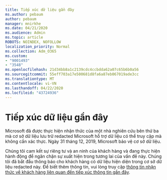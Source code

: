 ```yaml
---
title: Tiếp xúc dữ liệu gần đây
ms.author: pebaum
author: pebaum
manager: mnirkhe
ms.date: 04/21/2020
ms.audience: Admin
ms.topic: article
ROBOTS: NOINDEX, NOFOLLOW
localization_priority: Normal
ms.collection: Adm_O365
ms.custom:
- "9001493"
- "3548"
ms.openlocfilehash: 21d34bb8a1c2139cdc4ccbdda62a07c65b6b0a56
ms.sourcegitcommit: 55eff703a17e500681d8fa6a87eb067019ade3cc
ms.translationtype: MT
ms.contentlocale: vi-VN
ms.lasthandoff: 04/22/2020
ms.locfileid: "43724936"
---
```

# <a name="recent-data-exposure"></a>Tiếp xúc dữ liệu gần đây

Microsoft đã được thực hiện nhận thức của một nhà nghiên cứu bên thứ ba mà cơ sở dữ liệu lưu trữ redacted Microsoft hỗ trợ dữ liệu có thể truy cập mà không cần xác thực. Ngày 31 tháng 12, 2019, Microsoft bảo vệ cơ sở dữ liệu.

Chúng tôi cam kết sự riêng tư và an ninh của khách hàng và đang thực hiện hành động để ngăn chặn sự xuất hiện trong tương lai của vấn đề này. Chúng tôi đã bắt đầu thông báo cho khách hàng có dữ liệu hiện diện trong cơ sở dữ liệu redacted này. Để biết thêm thông tin, vui lòng truy cập [thông tin nhận thức về khách hàng liên quan đến tiếp xúc thông tin gần đây](https://aka.ms/privacyinfo).
